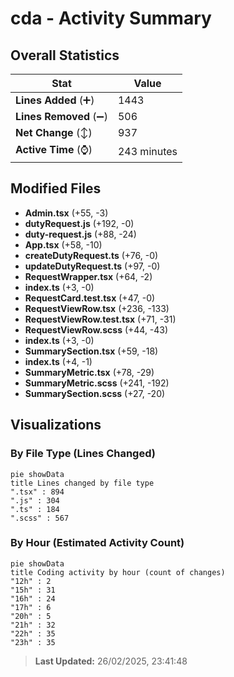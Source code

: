 # cda - Activity Summary 

## Overall Statistics

| Stat                   | Value                                                             |
| ---------------------- | ----------------------------------------------------------------- |
| **Lines Added** (➕)   | 1443                                          |
| **Lines Removed** (➖) | 506                                        |
| **Net Change** (↕)    | 937                |
| **Active Time** (⌚)   | 243 minutes |


## Modified Files
- **Admin.tsx** (+55, -3)
- **dutyRequest.js** (+192, -0)
- **duty-request.js** (+88, -24)
- **App.tsx** (+58, -10)
- **createDutyRequest.ts** (+76, -0)
- **updateDutyRequest.ts** (+97, -0)
- **RequestWrapper.tsx** (+64, -2)
- **index.ts** (+3, -0)
- **RequestCard.test.tsx** (+47, -0)
- **RequestViewRow.tsx** (+236, -133)
- **RequestViewRow.test.tsx** (+71, -31)
- **RequestViewRow.scss** (+44, -43)
- **index.ts** (+3, -0)
- **SummarySection.tsx** (+59, -18)
- **index.ts** (+4, -1)
- **SummaryMetric.tsx** (+78, -29)
- **SummaryMetric.scss** (+241, -192)
- **SummarySection.scss** (+27, -20)

## Visualizations

### By File Type (Lines Changed)

```mermaid
pie showData
title Lines changed by file type
".tsx" : 894
".js" : 304
".ts" : 184
".scss" : 567
```

### By Hour (Estimated Activity Count)

```mermaid
pie showData
title Coding activity by hour (count of changes)
"12h" : 2
"15h" : 31
"16h" : 24
"17h" : 6
"20h" : 5
"21h" : 32
"22h" : 35
"23h" : 35
```


> **Last Updated:** 26/02/2025, 23:41:48